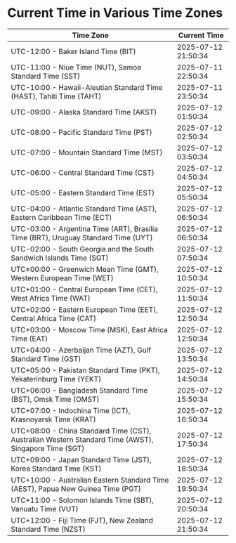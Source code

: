 # Current Time in Various Time Zones

| Time Zone | Current Time |
|-----------|--------------|
| UTC-12:00 - Baker Island Time (BIT) | 2025-07-12 21:50:34 |
| UTC-11:00 - Niue Time (NUT), Samoa Standard Time (SST) | 2025-07-11 22:50:34 |
| UTC-10:00 - Hawaii-Aleutian Standard Time (HAST), Tahiti Time (TAHT) | 2025-07-11 23:50:34 |
| UTC-09:00 - Alaska Standard Time (AKST) | 2025-07-12 01:50:34 |
| UTC-08:00 - Pacific Standard Time (PST) | 2025-07-12 02:50:34 |
| UTC-07:00 - Mountain Standard Time (MST) | 2025-07-12 03:50:34 |
| UTC-06:00 - Central Standard Time (CST) | 2025-07-12 04:50:34 |
| UTC-05:00 - Eastern Standard Time (EST) | 2025-07-12 05:50:34 |
| UTC-04:00 - Atlantic Standard Time (AST), Eastern Caribbean Time (ECT) | 2025-07-12 06:50:34 |
| UTC-03:00 - Argentina Time (ART), Brasília Time (BRT), Uruguay Standard Time (UYT) | 2025-07-12 06:50:34 |
| UTC-02:00 - South Georgia and the South Sandwich Islands Time (SGT) | 2025-07-12 07:50:34 |
| UTC±00:00 - Greenwich Mean Time (GMT), Western European Time (WET) | 2025-07-12 10:50:34 |
| UTC+01:00 - Central European Time (CET), West Africa Time (WAT) | 2025-07-12 11:50:34 |
| UTC+02:00 - Eastern European Time (EET), Central Africa Time (CAT) | 2025-07-12 12:50:34 |
| UTC+03:00 - Moscow Time (MSK), East Africa Time (EAT) | 2025-07-12 12:50:34 |
| UTC+04:00 - Azerbaijan Time (AZT), Gulf Standard Time (GST) | 2025-07-12 13:50:34 |
| UTC+05:00 - Pakistan Standard Time (PKT), Yekaterinburg Time (YEKT) | 2025-07-12 14:50:34 |
| UTC+06:00 - Bangladesh Standard Time (BST), Omsk Time (OMST) | 2025-07-12 15:50:34 |
| UTC+07:00 - Indochina Time (ICT), Krasnoyarsk Time (KRAT) | 2025-07-12 16:50:34 |
| UTC+08:00 - China Standard Time (CST), Australian Western Standard Time (AWST), Singapore Time (SGT) | 2025-07-12 17:50:34 |
| UTC+09:00 - Japan Standard Time (JST), Korea Standard Time (KST) | 2025-07-12 18:50:34 |
| UTC+10:00 - Australian Eastern Standard Time (AEST), Papua New Guinea Time (PGT) | 2025-07-12 19:50:34 |
| UTC+11:00 - Solomon Islands Time (SBT), Vanuatu Time (VUT) | 2025-07-12 20:50:34 |
| UTC+12:00 - Fiji Time (FJT), New Zealand Standard Time (NZST) | 2025-07-12 21:50:34 |
